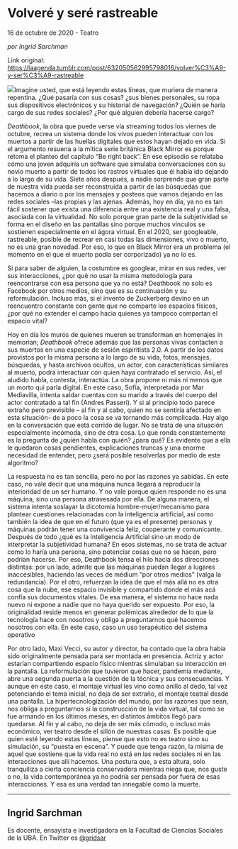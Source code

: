 # Volveré y seré rastreable



16 de octubre de 2020 - Teatro

_por Ingrid Sarchman_

Link original: https://laagenda.tumblr.com/post/632050562995798016/volver%C3%A9-y-ser%C3%A9-rastreable

![](https://64.media.tumblr.com/bd26f3499c7f9fcaca7d4a5097acef23/266077a55de13b15-67/s500x750/3f97d60b6d701ea9f797fcc9572e936bd89569fc.jpg)Imagine usted, que está leyendo estas líneas, que muriera de manera repentina. ¿Qué pasaría con sus cosas? ¿sus bienes personales, su ropa sus dispositivos electrónicos y su historial de navegación? ¿Quién se haría cargo de sus redes sociales? ¿Por qué alguien debería hacerse cargo?


*Deathbook*, la obra que puede verse vía streaming todos los viernes de octubre, recrea un sistema donde los vivos pueden interactuar con los muertos a partir de las huellas digitales que estos hayan dejado en vida. Si el argumento resuena a la mítica serie británica Black Mirror es porque retoma el planteo del capítulo “Be right back”. En ese episodio se relataba cómo una joven adquiría un software que simulaba conversaciones con su novio muerto a partir de todos los rastros virtuales que él había ido dejando a lo largo de su vida. Siete años después, a nadie sorprende que gran parte de nuestra vida pueda ser reconstruida a partir de las búsquedas que hacemos a diario o por los mensajes y posteos que vamos dejando en las redes sociales –las propias y las ajenas. Además, hoy en día, ya no es tan fácil sostener que exista una diferencia entre una existencia real y una falsa, asociada con la virtualidad. No solo porque gran parte de la subjetividad se forma en el diseño en las pantallas sino porque muchos vínculos se sostienen especialmente en el ágora virtual. En el 2020, ser googleable, rastreable, posible de recrear en casi todas las dimensiones, vivo o muerto, no es una gran novedad. Por eso, lo que en Black Mirror era un problema (el momento en el que el muerto podía ser corporizado) ya no lo es.


Si para saber de alguien, la costumbre es googlear, mirar en sus redes, ver sus interacciones, ¿por qué no usar la misma metodología para reencontrarse con esa persona que ya no está? Deathbook no solo es Facebook por otros medios, sino que es su continuación y su reformulación. Incluso más, si el invento de Zuckerberg devino en un reencuentro constante con gente que no comparte los espacios físicos, ¿por qué no extender el campo hacia quienes ya tampoco compartan el espacio vital?


Hoy en día los muros de quienes mueren se transforman en homenajes in memorian; *Deathbook* ofrece además que las personas vivas contacten a sus muertos en una especie de sesión espiritista 2.0. A partir de los datos provistos por la misma persona a lo largo de su vida, fotos, mensajes, búsquedas, y hasta archivos ocultos, un actor, con características similares al muerto, podrá interactuar con quien haya contratado el servicio. Así, el aludido habla, contesta, interactúa. La obra propone ni más ni menos que un morto qui parla digital. En este caso, Sofía, interpretada por Mar Mediavilla, intenta saldar cuentas con su marido a través del cuerpo del actor contratado a tal fin (Andres Passeri). Y si al principio todo parece extraño pero previsible – al fin y al cabo, quien no se sentiría afectado en esta situación- de a poco la cosa se va tornando más complicada. Hay algo en la conversación que está corrido de lugar. No se trata de una situación especialmente incómoda, sino de otra cosa. Lo que ronda constantemente es la pregunta de ¿quién habla con quién? ¿para qué? Es evidente que a ella le quedaron cosas pendientes, explicaciones truncas y una enorme necesidad de entender, pero ¿será posible resolverlas por medio de este algoritmo? 


La respuesta no es tan sencilla, pero no por las razones ya sabidas. En este caso, no vale decir que una máquina nunca llegará a reproducir la interioridad de un ser humano. Y no vale porque quien responde no es una máquina, sino una persona atravesada por ella. De alguna manera, el sistema intenta soslayar la dicotomía hombre-mujer/mecanismo para plantear cuestiones relacionadas con la inteligencia artificial, así como también la idea de que en el futuro (que ya es el presente) personas y máquinas podrán tener una convivencia feliz, cooperante y comunicante. Después de todo ¿qué es la Inteligencia Artificial sino un modo de interpretar la subjetividad humana? En esos sistemas, no se trata de actuar como lo haría una persona, sino potenciar cosas que no se hacen, pero podrían hacerse. Por eso, Deathbook tensa el hilo hacia dos direcciones distintas: por un lado, admite que las máquinas puedan llegar a lugares inaccesibles, haciendo las veces de médium “por otros medios” (valga la redundancia). Por el otro, refuerzan la idea de que el más allá no es otra cosa que la nube, ese espacio invisible y compartido donde el más acá confía sus documentos vitales. De esa manera, el sistema no hace nada nuevo ni expone a nadie que no haya querido ser expuesto. Por eso, la originalidad reside menos en generar polémicas alrededor de lo que la tecnología hace con nosotros y obliga a preguntarnos qué hacemos nosotros con ella. En este caso, caso un uso terapéutico del sistema operativo


Por otro lado, Maxi Vecci, su autor y director, ha contado que la obra había sido originalmente pensada para ser montada en presencia. Actriz y actor estarían compartiendo espacio físico mientras simulaban su interacción en la pantalla. La reformulación que tuvieron que hacer, pandemia mediante, abre una segunda puerta a la cuestión de la técnica y sus consecuencias. Y aunque en este caso, el montaje virtual les vino como anillo al dedo, tal vez potenciando el tema inicial, no deja de ser extraño, el montaje teatral desde una pantalla. La hipertecnologización del mundo, por las razones que sean, nos obliga a preguntarnos si la construcción de la vida virtual, tal como se fue armando en los últimos meses, en distintos ámbitos llegó para quedarse. Al fin y al cabo, no deja de ser más cómodo, o incluso más económico, ver teatro desde el sillón de nuestras casas. Es posible que quien esté leyendo estas líneas, piense que esto no es teatro sino su simulación, su “puesta en escena”. Y puede que tenga razón, la misma de aquel que sostiene que la vida real no está en las redes sociales ni en las interacciones que allí hacemos. Una postura que, a esta altura, solo tranquiliza a cierta conciencia conservadora mientras niega que, nos guste o no, la vida contemporánea ya no podría ser pensada por fuera de esas interacciones. Y esa es una verdad tan innegable como la muerte.




---

Ingrid Sarchman
---------------

 Es docente, ensayista e investigadora en la Facultad de Ciencias Sociales de la UBA. En Twitter es [@gridsar](https://twitter.com/gridsar) 

